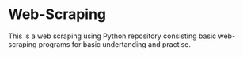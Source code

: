 # Web-Scraping
This is a web scraping using Python repository consisting basic web-scraping programs for basic undertanding and practise.
